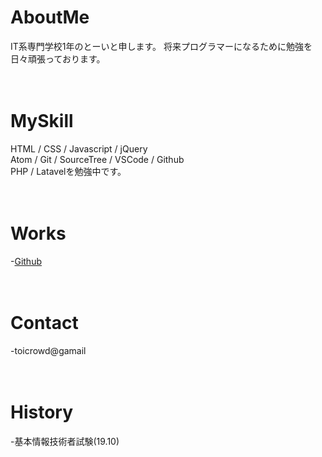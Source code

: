 # AboutMe
IT系専門学校1年のとーいと申します。
将来プログラマーになるために勉強を日々頑張っております。     
</br></br>
# MySkill
HTML / CSS / Javascript / jQuery</br>
Atom / Git / SourceTree / VSCode / Github</br>
PHP / Latavelを勉強中です。</br>
</br></br>
# Works
-[Github](http://github.com/toi-s)    
</br></br>
# Contact 
-toicrowd@gamail    
</br></br>
# History
-基本情報技術者試験(19.10)    
</br></br>
